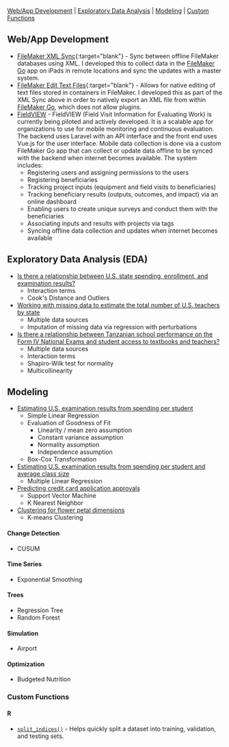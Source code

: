 <div id="menu">
    <a href="#webapp">Web/App Development</a> |
    <a href="#eda">Exploratory Data Analysis</a> |
    <a href="#model">Modeling</a> |
    <a href="#functions">Custom Functions</a>
</div>

## Web/App Development <a name="web"></a>

- [FileMaker XML Sync](https://github.com/jmtritch/FileMaker_XML_Sync){:target="blank"} - Sync between offline FileMaker databases using XML.  I developed this to collect data in the [FileMaker Go](https://www.filemaker.com/products/filemaker-go/) app on iPads in remote locations and sync the updates with a master system.
- [FileMaker Edit Text Files](https://github.com/jmtritch/FileMaker_Edit_Text_Files){:target="blank"} - Allows for native editing of text files stored in containers in FileMaker.  I developed this as part of the XML Sync above in order to natively export an XML file from within [FileMaker Go](https://www.filemaker.com/products/filemaker-go/), which does not allow plugins.
- [FieldVIEW](https://data.forestspemba.org) - FieldVIEW (Field Visit Information for Evaluating Work) is currently being piloted and actively developed.  It is a scalable app for organizations to use for mobile monitoring and continuous evaluation.  The backend uses Laravel with an API interface and the front end uses Vue.js for the user interface.  Mobile data collection is done via a custom FileMaker Go app that can collect or update data offline to be synced with the backend when internet becomes available.  The system includes:
    - Registering users and assigning permissions to the users
    - Registering beneficiaries
    - Tracking project inputs (equipment and field visits to beneficiaries)
    - Tracking beneficiary results (outputs, outcomes, and impact) via an online dashboard
    - Enabling users to create unique surveys and conduct them with the beneficiaries
    - Associating inputs and results with projects via tags
    - Syncing offline data collection and updates when internet becomes available

## Exploratory Data Analysis (EDA) <a name="eda"></a>

- [Is there a relationship between U.S. state spending, enrollment, and examination results?](/eda/us_state_education)
    - Interaction terms
    - Cook's Distance and Outliers
- [Working with missing data to estimate the total number of U.S. teachers by state](eda/impute_us_teachers)
    - Multiple data sources
    - Imputation of missing data via regression with perturbations
- [Is there a relationship between Tanzanian school performance on the Form IV National Exams and student access to textbooks and teachers?](eda/tz_stdnt_tchr_bks)
    - Multiple data sources
    - Interaction terms
    - Shapiro-Wilk test for normality
    - Multicollinearity

## Modeling <a name="model"></a>

- [Estimating U.S. examination results from spending per student](/modeling/us_state_education)
    - Simple Linear Regression
    - Evaluation of Goodness of Fit
        - Linearity / mean zero assumption
        - Constant variance assumption
        - Normality assumption
        - Independence assumption
    - Box-Cox Transformation
- [Estimating U.S. examination results from spending per student and average class size](/modeling/us_state_education_multi)
    - Multiple Linear Regression
- [Predicting credit card application approvals](modeling/credit_card_apps)
    - Support Vector Machine
    - K Nearest Neighbor
- [Clustering for flower petal dimensions](modeling/iris)
    - K-means Clustering

#### Change Detection

- CUSUM

#### Time Series

- Exponential Smoothing

#### Trees

- Regression Tree
- Random Forest

#### Simulation

- Airport

#### Optimization

- Budgeted Nutrition

### Custom Functions <a name="functions"></a>

#### R

- [`split_indices()`](functions/split_indices) - Helps quickly split a dataset into training, validation, and testing sets.
